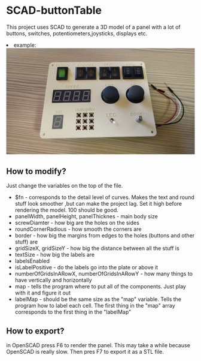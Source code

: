 # SCAD-buttonTable
This project uses SCAD to generate a 3D model of a panel with a lot of buttons, switches, potentiometers,joysticks, displays etc.
<li>example:
<img src="photos/example.jpg"></img>

## How to modify?
Just change the variables on the top of the file.

<ul>
<li> $fn - corresponds to the detail level of curves. Makes the text and round stuff look smoother ,but can make the project lag. Set it high before rendering the model. 100 should be good.
<li> panelWidth, panelHeight, panelThicknes - main body size
<li> screwDiamter - how big are the holes on the sides
<li> roundCornerRadious - how smooth the corners are
<li> border - how big the margins from edges to the holes (buttons and other stuff) are
<li> gridSizeX, gridSizeY - how big the distance between all the stuff is
<li> textSize - how big the labels are
<li> labelsEnabled 
<li> isLabelPositive - do the labels go into the plate or above it
<li> numberOfGridsInARowX, numberOfGridsInARowY - how many things to have vertically and horizontally

<li> map - tells the program where to put all of the components. Just play with it and figure it out
<li> labelMap - should be the same size as the "map" variable. Tells the program how to label each cell. The first thing in the "map" array corresponds to the first thing in the "labelMap"
</ul>

## How to export?
in OpenSCAD press F6 to render the panel. This may take a while because OpenSCAD is really slow. Then pres F7 to export it as a STL file.
